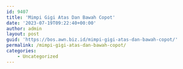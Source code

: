 ```yaml
---
id: 9407
title: 'Mimpi Gigi Atas Dan Bawah Copot'
date: '2023-07-19T09:22:40+00:00'
author: admin
layout: post
guid: 'https://bos.awn.biz.id/mimpi-gigi-atas-dan-bawah-copot/'
permalink: /mimpi-gigi-atas-dan-bawah-copot/
categories:
    - Uncategorized
---
```


